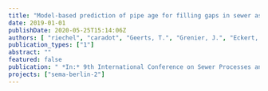 ```yaml
---
title: "Model-based prediction of pipe age for filling gaps in sewer asset data"
date: 2019-01-01
publishDate: 2020-05-25T15:14:06Z
authors: [ "riechel", "caradot", "Geerts, T.", "Grenier, J.", "Eckert, E.", "Lengemann, N.", "Ringe, A.", "rouault" ]
publication_types: ["1"]
abstract: ""
featured: false
publication: " *In:* 9th International Conference on Sewer Processes and Networks. Aalborg, Denmark"
projects: ["sema-berlin-2"]
---
```


